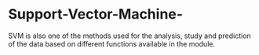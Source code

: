 # Support-Vector-Machine-
SVM is also one of the methods used for the analysis, study and prediction of the data based on different functions available in the module.
